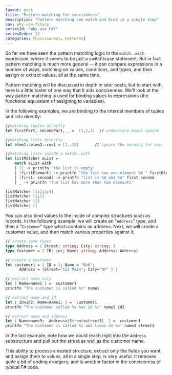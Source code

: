```yaml
---
layout: post
title: "Pattern matching for conciseness"
description: "Pattern matching can match and bind in a single step"
nav: why-use-fsharp
seriesId: "Why use F#?"
seriesOrder: 12
categories: [Conciseness, Patterns]
---
```


So far we have seen the pattern matching logic in the `match..with` expression, where it seems to be just a switch/case statement. But in fact pattern matching is much more general -- it can compare expressions in a number of ways, matching on values, conditions, and types, and then assign or extract values, all at the same time.

Pattern matching will be discussed in depth in later posts, but to start with, here is a little taster of one way that it aids conciseness. 
We'll look at the way pattern matching is used for binding values to expressions (the functional equivalent of assigning to variables). 

In the following examples, we are binding to the internal members of tuples and lists directly:

```fsharp
//matching tuples directly
let firstPart, secondPart, _ =  (1,2,3)  // underscore means ignore

//matching lists directly
let elem1::elem2::rest = [1..10]       // ignore the warning for now

//matching lists inside a match..with
let listMatcher aList = 
    match aList with
    | [] -> printfn "the list is empty" 
    | [firstElement] -> printfn "the list has one element %A " firstElement 
    | [first; second] -> printfn "list is %A and %A" first second 
    | _ -> printfn "the list has more than two elements"

listMatcher [1;2;3;4]
listMatcher [1;2]
listMatcher [1]
listMatcher []
```

You can also bind values to the inside of complex structures such as records. In the following example, we will create an "`Address`" type, and then a "`Customer`" type which contains an address. Next, we will create a customer value, and then match various properties against it. 

```fsharp
// create some types
type Address = { Street: string; City: string; }   
type Customer = { ID: int; Name: string; Address: Address}   

// create a customer 
let customer1 = { ID = 1; Name = "Bob"; 
      Address = {Street="123 Main"; City="NY" } }     

// extract name only
let { Name=name1 } =  customer1 
printfn "The customer is called %s" name1

// extract name and id 
let { ID=id2; Name=name2; } =  customer1 
printfn "The customer called %s has id %i" name2 id2

// extract name and address
let { Name=name3;  Address={Street=street3}  } =  customer1   
printfn "The customer is called %s and lives on %s" name3 street3
```

In the last example, note how we could reach right into the `Address` substructure and pull out the street as well as the customer name.  

This ability to process a nested structure, extract only the fields you want, and assign them to values, all in a single step, is very useful.  It removes quite a bit of coding drudgery, and is another factor in the conciseness of typical F# code.
